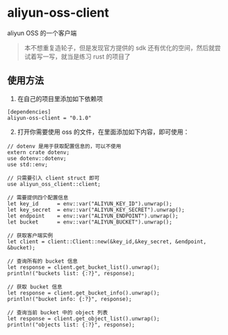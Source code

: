 # aliyun-oss-client

aliyun OSS 的一个客户端

> 本不想重复造轮子，但是发现官方提供的 sdk 还有优化的空间，然后就尝试着写一写，就当是练习 rust 的项目了

## 使用方法

1. 在自己的项目里添加如下依赖项

```
[dependencies]
aliyun-oss-client = "0.1.0"
```

2. 打开你需要使用 oss 的文件，在里面添加如下内容，即可使用：

```
// dotenv 是用于获取配置信息的，可以不使用
extern crate dotenv;
use dotenv::dotenv;
use std::env;

// 只需要引入 client struct 即可
use aliyun_oss_client::client;

// 需要提供四个配置信息
let key_id      = env::var("ALIYUN_KEY_ID").unwrap();
let key_secret  = env::var("ALIYUN_KEY_SECRET").unwrap();
let endpoint    = env::var("ALIYUN_ENDPOINT").unwrap();
let bucket      = env::var("ALIYUN_BUCKET").unwrap();

// 获取客户端实例
let client = client::Client::new(&key_id,&key_secret, &endpoint, &bucket);

// 查询所有的 bucket 信息
let response = client.get_bucket_list().unwrap();
println!("buckets list: {:?}", response);

// 获取 bucket 信息
let response = client.get_bucket_info().unwrap();
println!("bucket info: {:?}", response);

// 查询当前 bucket 中的 object 列表
let response = client.get_object_list().unwrap();
println!("objects list: {:?}", response);
```